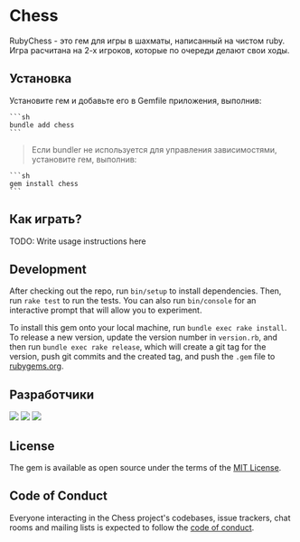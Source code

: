 # Chess

RubyChess - это гем для игры в шахматы, написанный на чистом ruby. Игра расчитана на 2-х игроков, которые по очереди делают свои ходы.

## Установка

Установите гем и добавьте его в Gemfile приложения, выполнив:

    ```sh
    bundle add chess
    ```
    
>Если bundler не используется для управления зависимостями, установите гем, выполнив:

    ```sh
    gem install chess
    ```

## Как играть?

TODO: Write usage instructions here

## Development

After checking out the repo, run `bin/setup` to install dependencies. Then, run `rake test` to run the tests. You can also run `bin/console` for an interactive prompt that will allow you to experiment.

To install this gem onto your local machine, run `bundle exec rake install`. To release a new version, update the version number in `version.rb`, and then run `bundle exec rake release`, which will create a git tag for the version, push git commits and the created tag, and push the `.gem` file to [rubygems.org](https://rubygems.org).

## Разработчики

![](https://img.shields.io/badge/3.10-%D0%A8%D0%B2%D0%B5%D1%86%20%D0%94%D0%BC%D0%B8%D1%82%D1%80%D0%B8%D0%B9-critical)
![](https://img.shields.io/badge/3.10-%D0%A8%D0%B0%D1%88%D1%83%D1%80%D0%B8%D0%BD%20%D0%95%D0%B3%D0%BE%D1%80-critical)
![](https://img.shields.io/badge/3.10-%D0%9C%D0%B0%D1%80%D1%87%D0%B5%D0%BD%D0%BA%D0%BE%20%D0%9A%D0%BE%D0%BD%D1%81%D1%82%D0%B0%D0%BD%D1%82%D0%B8%D0%BD-critical)

## License

The gem is available as open source under the terms of the [MIT License](https://opensource.org/licenses/MIT).

## Code of Conduct

Everyone interacting in the Chess project's codebases, issue trackers, chat rooms and mailing lists is expected to follow the [code of conduct](https://github.com/[USERNAME]/chess/blob/master/CODE_OF_CONDUCT.md).
